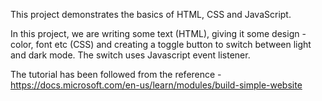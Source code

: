 This project demonstrates the basics of HTML, CSS and JavaScript.

In this project, we are writing some text (HTML), giving it some design - color, font etc (CSS) and creating a toggle button to switch between light and dark mode. The switch uses Javascript event listener.

The tutorial has been followed from the reference - https://docs.microsoft.com/en-us/learn/modules/build-simple-website
